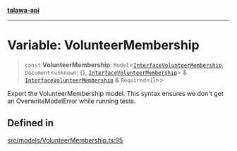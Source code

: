 [**talawa-api**](../../../README.md)

***

# Variable: VolunteerMembership

> `const` **VolunteerMembership**: `Model`\<[`InterfaceVolunteerMembership`](../interfaces/InterfaceVolunteerMembership.md), `Document`\<`unknown`, \{\}, [`InterfaceVolunteerMembership`](../interfaces/InterfaceVolunteerMembership.md)\> & [`InterfaceVolunteerMembership`](../interfaces/InterfaceVolunteerMembership.md) & `Required`\<\{\}\>\>

Export the VolunteerMembership model.
This syntax ensures we don't get an OverwriteModelError while running tests.

## Defined in

[src/models/VolunteerMembership.ts:95](https://github.com/Suyash878/talawa-api/blob/095e6964ce2a06c1c30d1acf81b6162203f1db91/src/models/VolunteerMembership.ts#L95)
